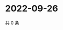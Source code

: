 # 2022-09-26

共 0 条

<!-- BEGIN WEIBO -->
<!-- 最后更新时间 Mon Sep 26 2022 21:52:13 GMT+0800 (China Standard Time) -->

<!-- END WEIBO -->
